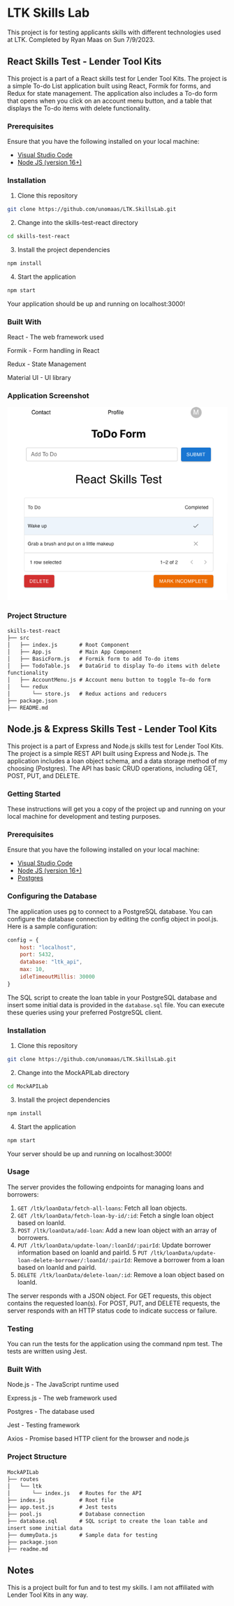 # LTK Skills Lab
This project is for testing applicants skills with different technologies used at LTK.  Completed by Ryan Maas on Sun 7/9/2023.



## React Skills Test - Lender Tool Kits
This project is a part of a React skills test for Lender Tool Kits. The project is a simple To-do List application built using React, Formik for forms, and Redux for state management. The application also includes a To-do form that opens when you click on an account menu button, and a table that displays the To-do items with delete functionality.


### Prerequisites
Ensure that you have the following installed on your local machine:

* [Visual Studio Code](https://code.visualstudio.com/)
* [Node JS (version 16+)](https://nodejs.org/en/download/)


### Installation
1. Clone this repository
```bash
git clone https://github.com/unomaas/LTK.SkillsLab.git
```

2. Change into the skills-test-react directory
```bash
cd skills-test-react
```
3. Install the project dependencies
```bash
npm install
```
4. Start the application
```bash
npm start
```
Your application should be up and running on localhost:3000!


### Built With
React - The web framework used

Formik - Form handling in React

Redux - State Management

Material UI - UI library


### Application Screenshot
![Sample Screenshot of the App](./skills-test-react/public/React-App.png)


### Project Structure
```
skills-test-react
├── src
│   ├── index.js       # Root Component
│   ├── App.js         # Main App Component
│   ├── BasicForm.js   # Formik form to add To-do items
│   ├── TodoTable.js   # DataGrid to display To-do items with delete functionality
│   ├── AccountMenu.js # Account menu button to toggle To-do form
│   └── redux
│       └── store.js   # Redux actions and reducers
├── package.json
├── README.md
```



## Node.js & Express Skills Test - Lender Tool Kits

This project is a part of Express and Node.js skills test for Lender Tool Kits. The project is a simple REST API built using Express and Node.js. The application includes a loan object schema, and a data storage method of my choosing (Postgres). The API has basic CRUD operations, including GET, POST, PUT, and DELETE.


### Getting Started
These instructions will get you a copy of the project up and running on your local machine for development and testing purposes.


### Prerequisites
Ensure that you have the following installed on your local machine:

* [Visual Studio Code](https://code.visualstudio.com/)
* [Node JS (version 16+)](https://nodejs.org/en/download/)
* [Postgres](https://www.postgresql.org/download/)


### Configuring the Database
The application uses pg to connect to a PostgreSQL database. You can configure the database connection by editing the config object in pool.js. Here is a sample configuration:

```javascript
config = {
    host: "localhost",
    port: 5432,
    database: "ltk_api",
    max: 10,
    idleTimeoutMillis: 30000
}
```

The SQL script to create the loan table in your PostgreSQL database and insert some initial data is provided in the `database.sql` file. You can execute these queries using your preferred PostgreSQL client.


### Installation
1. Clone this repository
```bash
git clone https://github.com/unomaas/LTK.SkillsLab.git
```

2. Change into the MockAPILab directory
```bash
cd MockAPILab
```
3. Install the project dependencies
```bash
npm install
```
4. Start the application
```bash
npm start
```

Your server should be up and running on localhost:3000!


### Usage
The server provides the following endpoints for managing loans and borrowers:

1. `GET /ltk/loanData/fetch-all-loans`: Fetch all loan objects.
2. `GET /ltk/loanData/fetch-loan-by-id/:id`: Fetch a single loan object based on loanId.
3. `POST /ltk/loanData/add-loan`: Add a new loan object with an array of borrowers.
4. `PUT /ltk/loanData/update-loan/:loanId/:pairId`: Update borrower information based on loanId and pairId.
5 `PUT /ltk/loanData/update-loan-delete-borrower/:loanId/:pairId`: Remove a borrower from a loan based on loanId and pairId.
6. `DELETE /ltk/loanData/delete-loan/:id`: Remove a loan object based on loanId. 

The server responds with a JSON object. For GET requests, this object contains the requested loan(s). For POST, PUT, and DELETE requests, the server responds with an HTTP status code to indicate success or failure.


### Testing
You can run the tests for the application using the command npm test. The tests are written using Jest.


### Built With
Node.js - The JavaScript runtime used

Express.js - The web framework used

Postgres - The database used

Jest - Testing framework

Axios - Promise based HTTP client for the browser and node.js


### Project Structure
```
MockAPILab
├── routes
│   └── ltk
│       └── index.js   # Routes for the API
├── index.js           # Root file
├── app.test.js        # Jest tests
├── pool.js            # Database connection
├── database.sql       # SQL script to create the loan table and insert some initial data
├── dummyData.js       # Sample data for testing
├── package.json
├── readme.md
```


## Notes 
This is a project built for fun and to test my skills. I am not affiliated with Lender Tool Kits in any way.

